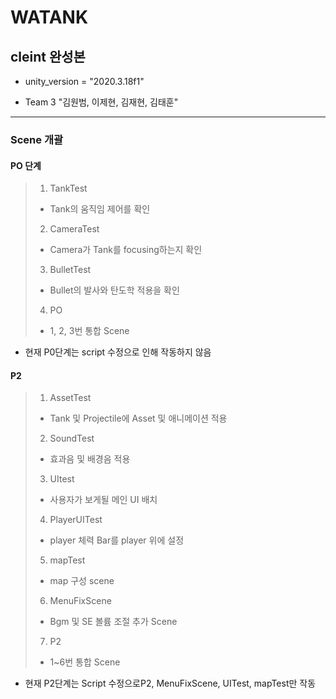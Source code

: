 WATANK
==============
cleint 완성본
--------------

* unity_version = "2020.3.18f1"

* Team 3 "김원범, 이제현, 김재현, 김태훈"

--------------------------------

### Scene 개괄

#### PO 단계
> 1. TankTest
> * Tank의 움직임 제어를 확인
> 2. CameraTest
> * Camera가 Tank를 focusing하는지 확인
> 3. BulletTest
> * Bullet의 발사와 탄도학 적용을 확인
> 4. PO
> * 1, 2, 3번 통합 Scene

* 현재 P0단계는 script 수정으로 인해 작동하지 않음

#### P2 
> 1. AssetTest
> * Tank 및 Projectile에 Asset 및 애니메이션 적용
> 2. SoundTest
> * 효과음 및 배경음 적용
> 3. UItest
> * 사용자가 보게될 메인 UI 배치
> 4. PlayerUITest
> * player 체력 Bar를 player 위에 설정
> 5. mapTest
> * map 구성 scene
> 6. MenuFixScene
> * Bgm 및 SE 볼륨 조절 추가 Scene
> 7. P2
> * 1~6번 통합 Scene

* 현재 P2단계는 Script 수정으로P2, MenuFixScene, UITest, mapTest만 작동
